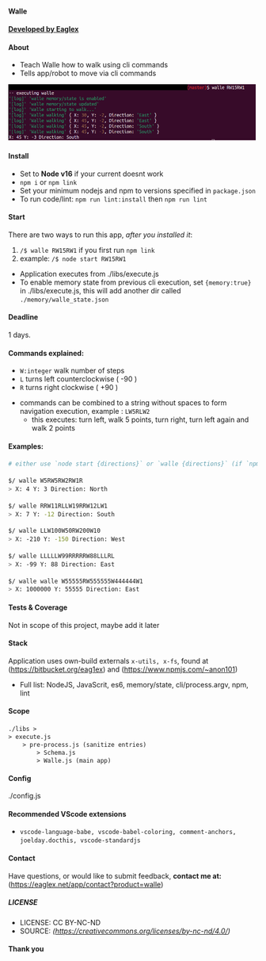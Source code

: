 #### Walle

#### [ Developed by Eaglex ](http://eaglex.net)

#### About

- Teach Walle how to walk using cli commands
- Tells app/robot to move via cli commands

<img src="./screens/walle-1.png"  width="500"/>

#### Install

- Set to **Node v16** if your current doesnt work
- `npm i` or `npm link`
- Set your minimum nodejs and npm to versions specified in `package.json`
- To run code/lint: `npm run lint:install` then `npm run lint`

#### Start

There are two ways to run this app, _after you installed it_:

1. `/$ walle RW15RW1` if you first run `npm link`
2. example: `/$ node start RW15RW1`

- Application executes from ./libs/execute.js
- To enable memory state from previous cli execution, set `{memory:true}` in ./libs/execute.js, this will add another dir called `./memory/walle_state.json`

#### Deadline

1 days.

#### Commands explained:

- `W:integer` walk number of steps
- `L` turns left counterclockwise ( -90 )
- `R` turns right clockwise ( +90 )

* commands can be combined to a string without spaces to form navigation execution, example : `LW5RLW2`
  - this executes: turn left, walk 5 points, turn right, turn left again and walk 2 points

#### Examples:

```sh
# either use `node start {directions}` or `walle {directions}` (if `npm link` executed)

$/ walle W5RW5RW2RW1R
> X: 4 Y: 3 Direction: North

$/ walle RRW11RLLW19RRW12LW1
> X: 7 Y: -12 Direction: South

$/ walle LLW100W50RW200W10
> X: -210 Y: -150 Direction: West

$/ walle LLLLLW99RRRRRW88LLLRL
> X: -99 Y: 88 Direction: East

$/ walle walle W55555RW555555W444444W1
> X: 1000000 Y: 55555 Direction: East

```

#### Tests & Coverage

Not in scope of this project, maybe add it later

#### Stack

Application uses own-build externals `x-utils, x-fs`, found at (https://bitbucket.org/eag1ex) and (https://www.npmjs.com/~anon101)

- Full list: NodeJS, JavaScrit, es6, memory/state, cli/process.argv, npm, lint

#### Scope

```
./libs >
> execute.js
	> pre-process.js (sanitize entries)
		> Schema.js
		> Walle.js (main app)
```

#### Config

./config.js

#### Recommended VScode extensions

- `vscode-language-babe, vscode-babel-coloring, comment-anchors, joelday.docthis, vscode-standardjs`

#### Contact

Have questions, or would like to submit feedback, **contact me at:** (https://eaglex.net/app/contact?product=walle)

##### LICENSE

- LICENSE: CC BY-NC-ND
- SOURCE: _(https://creativecommons.org/licenses/by-nc-nd/4.0/)_

#### Thank you
